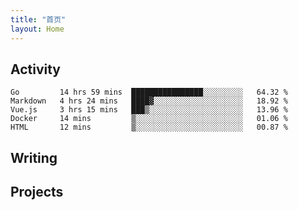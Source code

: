 ```yaml
---
title: "首页"
layout: Home
---
```


## Activity
<!--START_SECTION:waka-->
```text
Go         14 hrs 59 mins  ████████████████░░░░░░░░░   64.32 % 
Markdown   4 hrs 24 mins   ████▓░░░░░░░░░░░░░░░░░░░░   18.92 % 
Vue.js     3 hrs 15 mins   ███▒░░░░░░░░░░░░░░░░░░░░░   13.96 % 
Docker     14 mins         ▒░░░░░░░░░░░░░░░░░░░░░░░░   01.06 % 
HTML       12 mins         ▒░░░░░░░░░░░░░░░░░░░░░░░░   00.87 % 
```
<!--END_SECTION:waka-->

## Writing
<PindedPosts />

## Projects
<Projects />
